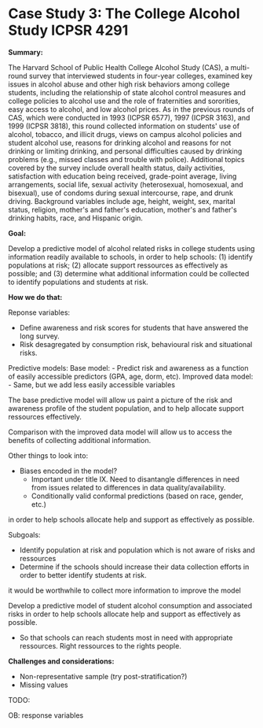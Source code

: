 # Case Study 3: The College Alcohol Study ICPSR 4291

**Summary:**

The Harvard School of Public Health College Alcohol Study (CAS), a multi-round survey that interviewed students in four-year colleges, examined key issues in alcohol abuse and other high risk behaviors among college students, including the relationship of state alcohol control measures and college policies to alcohol use and the role of fraternities and sororities, easy access to alcohol, and low alcohol prices. As in the previous rounds of CAS, which were conducted in 1993 (ICPSR 6577), 1997 (ICPSR 3163), and 1999 (ICPSR 3818), this round collected information on students' use of alcohol, tobacco, and illicit drugs, views on campus alcohol policies and student alcohol use, reasons for drinking alcohol and reasons for not drinking or limiting drinking, and personal difficulties caused by drinking problems (e.g., missed classes and trouble with police). Additional topics covered by the survey include overall health status, daily activities, satisfaction with education being received, grade-point average, living arrangements, social life, sexual activity (heterosexual, homosexual, and bisexual), use of condoms during sexual intercourse, rape, and drunk driving. Background variables include age, height, weight, sex, marital status, religion, mother's and father's education, mother's and father's drinking habits, race, and Hispanic origin.

**Goal:**

Develop a predictive model of alcohol related risks in college students using information readily available to schools, in order to help schools:
  (1) identify populations at risk;
  (2) allocate support ressources as effectively as possible; and
  (3) determine what additional information could be collected to identify populations and students at risk.

**How we do that:**

Reponse variables:
  - Define awareness and risk scores for students that have answered the long survey.
  - Risk desagregated by consumption risk, behavioural risk and situational risks.

Predictive models:
  Base model:
    - Predict risk and awareness as a function of easily accessible predictors (GPA, age, dorm, etc).
  Improved data model:
    - Same, but we add less easily accessible variables
    
The base predictive model will allow us paint a picture of the risk and awareness profile of the student population, and to help allocate support ressources effectively.

Comparison with the improved data model will allow us to access the benefits of collecting additional information.


Other things to look into:
  - Biases encoded in the model?
    - Important under title IX. Need to disantangle differences in need from issues related to differences in data quality/availability.
    - Conditionally valid conformal predictions (based on race, gender, etc.)




in order to help schools allocate help and support as effectively as possible.

Subgoals:

- Identify population at risk and population which is not aware of risks and ressources
- Determine if the schools should increase their data collection efforts in order to better identify students at risk.

it would be worthwhile to collect more information to improve the model

Develop a predictive model of student alcohol consumption and associated risks in order to help schools allocate help and support as effectively as possible.

- So that schools can reach students most in need with appropriate ressources. Right ressources to the rights people.


**Challenges and considerations:**

- Non-representative sample (try post-stratification?)
- Missing values



TODO:

OB: response variables










